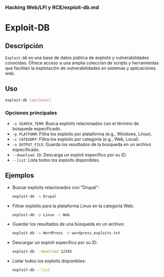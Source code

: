 ### **Hacking Web/LFI y RCE/exploit-db.md**

# Exploit-DB

## Descripción

`Exploit-DB` es una base de datos pública de exploits y vulnerabilidades conocidas. Ofrece acceso a una amplia colección de scripts y herramientas que facilitan la explotación de vulnerabilidades en sistemas y aplicaciones web.

## Uso

```bash
exploit-db [opciones]
```

### Opciones principales

- `-s SEARCH_TERM`: Busca exploits relacionados con el término de búsqueda especificado.
- `-p PLATFORM`: Filtra los exploits por plataforma (e.g., Windows, Linux).
- `-c CATEGORY`: Filtra los exploits por categoría (e.g., Web, Local).
- `-o OUTPUT_FILE`: Guarda los resultados de la búsqueda en un archivo especificado.
- `--download ID`: Descarga un exploit específico por su ID.
- `--list`: Lista todos los exploits disponibles.

## Ejemplos

- Buscar exploits relacionados con "Drupal":
  
  ```bash
  exploit-db -s Drupal
  ```

- Filtrar exploits para la plataforma Linux en la categoría Web:
  
  ```bash
  exploit-db -p Linux -c Web
  ```

- Guardar los resultados de una búsqueda en un archivo:
  
  ```bash
  exploit-db -s WordPress -o wordpress_exploits.txt
  ```

- Descargar un exploit específico por su ID:
  
  ```bash
  exploit-db --download 12345
  ```

- Listar todos los exploits disponibles:
  
  ```bash
  exploit-db --list
  ```
